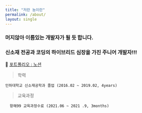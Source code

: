 ```yaml
---
title: "저란 놈이란"
permalink: /about/
layout: single
---
```


### 머지않아 이름있는 개발자가 될 듯 합니다.

### 신소재 전공과 코딩의 하이브리드 심장을 가진 주니어 개발자!!!

🐤 [포트폴리오 : 노션](https://www.notion.so/f6f0fc0f011d453bbf7a1d32437b83f0)

>학력
   
    인하대학교 신소재공학과 졸업 (2016.02 ~ 2019.02, 4years)


>교육과정   
      
      항해99 교육과정수료 (2021.06 ~ 2021 .9, 3months)


